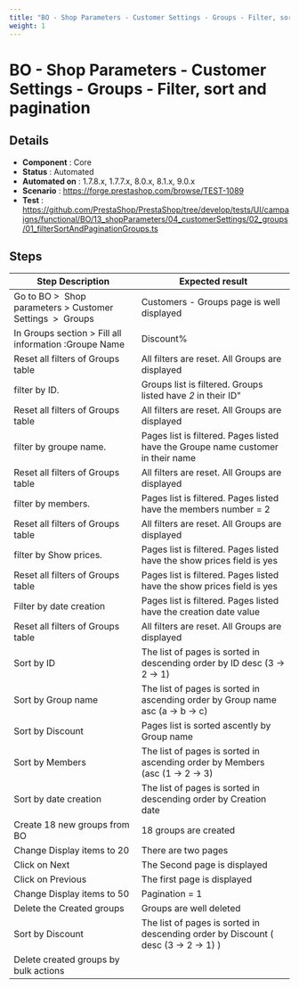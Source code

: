 ```yaml
---
title: "BO - Shop Parameters - Customer Settings - Groups - Filter, sort and pagination"
weight: 1
---
```


# BO - Shop Parameters - Customer Settings - Groups - Filter, sort and pagination
## Details
* **Component** : Core
* **Status** : Automated
* **Automated on** : 1.7.8.x, 1.7.7.x, 8.0.x, 8.1.x, 9.0.x
* **Scenario** : https://forge.prestashop.com/browse/TEST-1089
* **Test** : https://github.com/PrestaShop/PrestaShop/tree/develop/tests/UI/campaigns/functional/BO/13_shopParameters/04_customerSettings/02_groups/01_filterSortAndPaginationGroups.ts

## Steps
| Step Description | Expected result |
| ----- | ----- |
| Go to BO >  Shop parameters > Customer Settings  >  Groups | Customers - Groups page is well displayed |
| In Groups section > Fill all information :Groupe Name |Discount%|Members|Show prices|<br><br><br>> click on search button | The filter result should appear |
| Reset all filters of Groups table | All filters are reset. All Groups are displayed |
| filter by ID. | Groups list is filtered. Groups listed have *2* in their ID" |
| Reset all filters of Groups table | All filters are reset. All Groups are displayed |
| filter by groupe name. | Pages list is filtered. Pages listed have the Groupe name customer in their name |
| Reset all filters of Groups table | All filters are reset. All Groups are displayed |
| filter by members. | Pages list is filtered. Pages listed have the members number = 2 |
| Reset all filters of Groups table | All filters are reset. All Groups are displayed |
| filter by Show prices. | Pages list is filtered. Pages listed have the show prices field is yes |
| Reset all filters of Groups table | Pages list is filtered. Pages listed have the show prices field is yes |
| Filter by date creation | Pages list is filtered. Pages listed have the creation date value |
| Reset all filters of Groups table | All filters are reset. All Groups are displayed |
| Sort by ID | The list of pages is sorted in descending order by ID desc (3 -> 2 -> 1) |
| Sort by Group name | The list of pages is sorted in ascending order by Group name asc (a -> b -> c) |
| Sort by Discount | Pages list is sorted ascently by Group name |
| Sort by Members | The list of pages is sorted in ascending order by Members (asc (1 -> 2 -> 3) |
| Sort by date creation | The list of pages is sorted in descending order by Creation date |
| Create 18 new groups from BO | 18 groups are created |
| Change Display items to 20 | There are two pages |
| Click on Next | The Second page is displayed |
| Click on Previous | The first page is displayed |
| Change Display items to 50 | Pagination = 1 |
| Delete the Created groups | Groups are well deleted |
| Sort by Discount | The list of pages is sorted in descending order by Discount ( desc (3 -> 2 -> 1) ) |
| Delete created groups by bulk actions |  |
